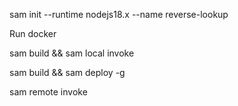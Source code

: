 sam init --runtime nodejs18.x --name reverse-lookup

Run docker

sam build && sam local invoke

sam build && sam deploy -g

sam remote invoke
